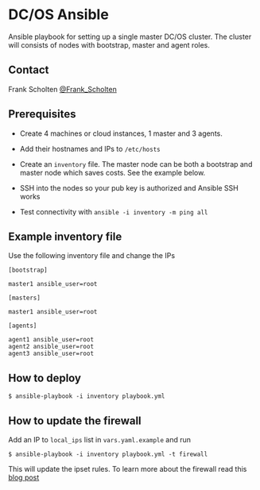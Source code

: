 # DC/OS Ansible

Ansible playbook for setting up a single master DC/OS cluster. The cluster will consists of nodes with bootstrap, master and agent roles.

## Contact

Frank Scholten [@Frank_Scholten](https://twitter.com/Frank_Scholten)

## Prerequisites

* Create 4 machines or cloud instances, 1 master and 3 agents.

* Add their hostnames and IPs to `/etc/hosts`

* Create an `inventory` file. The master node can be both a
bootstrap and master node which saves costs. See the example below.

* SSH into the nodes so your pub key is authorized and Ansible SSH works

* Test connectivity with `ansible -i inventory -m ping all`

## Example inventory file

Use the following inventory file and change the IPs

```
[bootstrap]

master1 ansible_user=root

[masters]

master1 ansible_user=root

[agents]

agent1 ansible_user=root
agent2 ansible_user=root
agent3 ansible_user=root
```

## How to deploy

```$ ansible-playbook -i inventory playbook.yml```

## How to update the firewall

Add an IP to `local_ips` list in `vars.yaml.example` and run

```$ ansible-playbook -i inventory playbook.yml -t firewall```

This will update the ipset rules. To learn more about the firewall read this [blog post](http://container-solutions.com/how-to-secure-dcos-packet-cluster-ip-whitelisting-ipset/)
